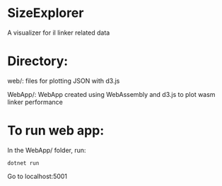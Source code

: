 # SizeExplorer

A visualizer for il linker related data


# Directory:
web/: files for plotting JSON with d3.js

WebApp/: WebApp created using WebAssembly and d3.js to plot wasm linker performance

# To run web app:
In the WebApp/ folder, run:

`dotnet run`

Go to localhost:5001
